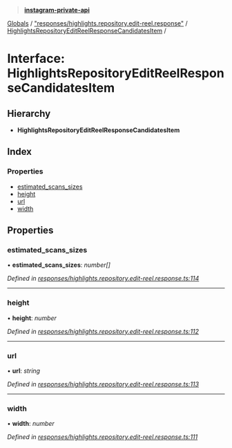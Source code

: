 > **[instagram-private-api](../README.md)**

[Globals](../README.md) / ["responses/highlights.repository.edit-reel.response"](../modules/_responses_highlights_repository_edit_reel_response_.md) / [HighlightsRepositoryEditReelResponseCandidatesItem](_responses_highlights_repository_edit_reel_response_.highlightsrepositoryeditreelresponsecandidatesitem.md) /

# Interface: HighlightsRepositoryEditReelResponseCandidatesItem

## Hierarchy

* **HighlightsRepositoryEditReelResponseCandidatesItem**

## Index

### Properties

* [estimated_scans_sizes](_responses_highlights_repository_edit_reel_response_.highlightsrepositoryeditreelresponsecandidatesitem.md#estimated_scans_sizes)
* [height](_responses_highlights_repository_edit_reel_response_.highlightsrepositoryeditreelresponsecandidatesitem.md#height)
* [url](_responses_highlights_repository_edit_reel_response_.highlightsrepositoryeditreelresponsecandidatesitem.md#url)
* [width](_responses_highlights_repository_edit_reel_response_.highlightsrepositoryeditreelresponsecandidatesitem.md#width)

## Properties

###  estimated_scans_sizes

• **estimated_scans_sizes**: *number[]*

*Defined in [responses/highlights.repository.edit-reel.response.ts:114](https://github.com/dilame/instagram-private-api/blob/173bc62/src/responses/highlights.repository.edit-reel.response.ts#L114)*

___

###  height

• **height**: *number*

*Defined in [responses/highlights.repository.edit-reel.response.ts:112](https://github.com/dilame/instagram-private-api/blob/173bc62/src/responses/highlights.repository.edit-reel.response.ts#L112)*

___

###  url

• **url**: *string*

*Defined in [responses/highlights.repository.edit-reel.response.ts:113](https://github.com/dilame/instagram-private-api/blob/173bc62/src/responses/highlights.repository.edit-reel.response.ts#L113)*

___

###  width

• **width**: *number*

*Defined in [responses/highlights.repository.edit-reel.response.ts:111](https://github.com/dilame/instagram-private-api/blob/173bc62/src/responses/highlights.repository.edit-reel.response.ts#L111)*